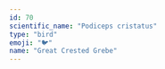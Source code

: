 ```yaml
---
id: 70
scientific_name: "Podiceps cristatus"
type: "bird"
emoji: "🐦"
name: "Great Crested Grebe"
---
```

